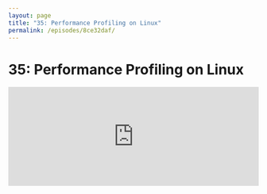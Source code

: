 ```yaml
---
layout: page
title: "35: Performance Profiling on Linux"
permalink: /episodes/8ce32daf/
---
```


# 35: Performance Profiling on Linux

<iframe frameBorder="0" height="200px" scrolling="no" seamless src="https://player.simplecast.com/da4542a6-eb11-4838-b2e6-aec756244292" width="100%" />

- JP's FrenchKit talk on "Performance Profiling Swift on Linux":
  - Video: https://youtu.be/TWeLLTFjqXg
  - Slides: https://speakerdeck.com/jpsim/performance-profiling-swift-on-linux
- [Perf](http://www.brendangregg.com/perf.html)
- [Valgrind](http://valgrind.org/)
- [Callgrind](http://valgrind.org/docs/manual/cl-manual.html)
- [GNU gprof](https://sourceware.org/binutils/docs/gprof/)
- [KCachegrind](https://kcachegrind.github.io/html/Home.html)
- [FlameGraph](https://github.com/brendangregg/FlameGraph)
- [gprof2dot](https://github.com/jrfonseca/gprof2dot)

Leave a review on iTunes and join http://spectrum.chat/specfm/swift-unwrapped
